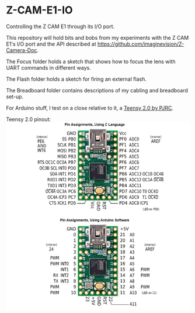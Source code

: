 # Z-CAM-E1-IO
Controlling the Z CAM E1 through its I/O port.

This repository will hold bits and bobs from my experiments with the Z CAM E1's I/O port
and the API described at https://github.com/imaginevision/Z-Camera-Doc.



The Focus folder holds a sketch that shows how to focus the lens with UART commands in different ways.

The Flash folder holds a sketch for firing an external flash.

The Breadboard folder contains descriptions of my cabling and breadboard set-up.

For Arduino stuff, I test on a close relative to it, a [Teensy 2.0 by PJRC](https://www.pjrc.com/store/teensy.html).

Teensy 2.0 pinout:
![Teensy 2.0 pinout](Teensy_2_0.png)




